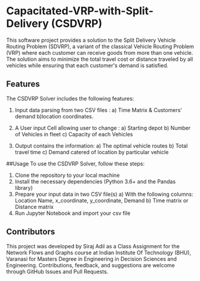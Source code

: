 # Capacitated-VRP-with-Split-Delivery (CSDVRP)
This software project provides a solution to the Split Delivery Vehicle Routing Problem (SDVRP), a variant of the classical Vehicle Routing Problem (VRP) where each customer can receive goods from more than one vehicle. The solution aims to minimize the total travel cost or distance traveled by all vehicles while ensuring that each customer's demand is satisfied.

## Features
The CSDVRP Solver includes the following features:

1. Input data parsing from two CSV files :
 a) Time Matrix & Customers' demand
 b)location coordinates.

2. A User input Cell allowing user to change :
 a) Starting depot
 b) Number of Vehicles in fleet
 c) Capacity of each Vehicles

3. Output contains the information:
 a) The optimal vehicle routes
 b) Total travel time
 c) Demand catered of location by particular vehicle

##Usage
To use the CSDVRP Solver, follow these steps:

1. Clone the repository to your local machine
2. Install the necessary dependencies (Python 3.6+ and the Pandas library)
3. Prepare your input data in two CSV file(s)
 a) With the following columns: Location Name, x_coordinate, y_coordinate, Demand
 b) Time matrix or Distance matrix
4. Run Jupyter Notebook and import your csv file

## Contributors
This project was developed by Siraj Adil as a Class Assignment for the Network Flows and Graphs course at Indian Institute Of Technology (BHU), Varanasi for Masters Degree in Engineering in Decision Sciences and Engineering. Contributions, feedback, and suggestions are welcome through GitHub Issues and Pull Requests.
